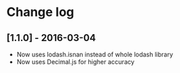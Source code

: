 # Change log

## [1.1.0] - 2016-03-04
- Now uses lodash.isnan instead of whole lodash library
- Now uses Decimal.js for higher accuracy